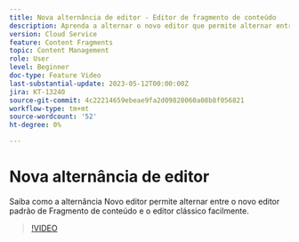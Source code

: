 ```yaml
---
title: Nova alternância de editor - Editor de fragmento de conteúdo
description: Aprenda a alternar o novo editor que permite alternar entre o editor padrão de Novo fragmento de conteúdo e o editor clássico sem esforço.
version: Cloud Service
feature: Content Fragments
topic: Content Management
role: User
level: Beginner
doc-type: Feature Video
last-substantial-update: 2023-05-12T00:00:00Z
jira: KT-13240
source-git-commit: 4c22214659ebeae9fa2d09828060a08b8f056821
workflow-type: tm+mt
source-wordcount: '52'
ht-degree: 0%

---
```



# Nova alternância de editor

Saiba como a alternância Novo editor permite alternar entre o novo editor padrão de Fragmento de conteúdo e o editor clássico facilmente.

>[!VIDEO](https://video.tv.adobe.com/v/3419312/?learn=on)
